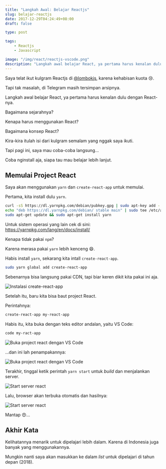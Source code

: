 ```yaml
---
title: "Langkah Awal: Belajar Reactjs"
slug: belajar-reactjs
date: 2017-12-29T04:24:49+08:00
draft: false

type: post

tags:
    - Reactjs
    - Javascript

image: "/img/react/reactjs-vscode.png"
description: "Langkah awal belajar React, ya pertama harus kenalan dulu dengan React-nya. Bagaimana sejarahnya? Kenapa harus menggunakan React? Bagaimana konsep React?"
---
```


Saya telat ikut kulgram Reactjs di [@lombokjs](https://t.me/lombokjs),
karena kehabisan kuota 😢.

Tapi tak masalah, di Telegram masih tersimpan arsipnya.

Langkah awal belajar React, ya pertama harus kenalan dulu 
dengan React-nya.

Bagaimana sejarahnya?

Kenapa harus menggunakan React?

Bagaimana konsep React?

Kira-kira itulah isi dari kulgram semalam yang nggak saya ikuti.

Tapi pagi ini, saya mau coba-coba langsung...

Coba nginstall aja, siapa tau mau belajar lebih lanjut.

## Memulai Project React

Saya akan menggunakan `yarn` dan `create-react-app` untuk memulai.

Pertama, kita install dulu `yarn`.

```bash
curl -sS https://dl.yarnpkg.com/debian/pubkey.gpg | sudo apt-key add -
echo "deb https://dl.yarnpkg.com/debian/ stable main" | sudo tee /etc/apt/sources.list.d/yarn.list
sudo apt-get update && sudo apt-get install yarn
```

Untuk sistem operasi yang lain cek di sini: https://yarnpkg.com/lang/en/docs/install/

Kenapa tidak pakai `npm`?

Karena merasa pakai `yarn` lebih kenceng 😄.

Habis install `yarn`, sekarang kita intall `create-react-app`.

```bash
sudo yarn global add create-react-app
```

Sebenarnya bisa langsung pakai CDN, tapi biar keren dikit kita pakai ini aja.

![Instalasi create-react-app](/img/react/instalasi-create-react.png)

Setelah itu, baru kita bisa baut project React.

Perintahnya:

```bash
create-react-app my-react-app
```

Habis itu, kita buka dengan teks editor andalan, yaitu VS Code:

```bash
code my-ract-app
```

![Buka project react dengan VS Code](/img/react/code-my-react.png)

...dan ini lah penampakannya:

![Buka project react dengan VS Code](/img/react/reactjs-vscode.png)

Terakhir, tinggal ketik perintah `yarn start` untuk _build_ dan menjalankan server.

![Start server react](/img/react/yarn-start.png)

Lalu, browser akan terbuka otomatis dan hasilnya:

![Start server react](/img/react/react-di-browser.png)

Mantap 😍...

## Akhir Kata

Kelihatannya menarik untuk dipelajari lebih dalam. Karena di Indonesia
juga banyak yang menggunakannya.

Mungkin nanti saya akan masukkan ke dalam _list_ untuk dipelajari di tahun depan (2018).